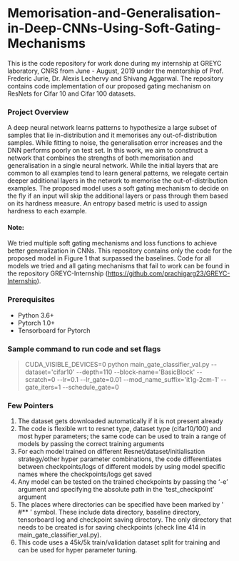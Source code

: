 # Memorisation-and-Generalisation-in-Deep-CNNs-Using-Soft-Gating-Mechanisms

This is the code repository for work done during my internship at GREYC laboratory, CNRS from June - August, 2019 under the mentorship of Prof. Frederic Jurie, Dr. Alexis Lechervy and Shivang Aggarwal. The repository contains code implementation of our proposed gating mechanism on ResNets for Cifar 10 and Cifar 100 datasets.

### Project Overview 

A deep neural network learns patterns to hypothesize a large subset of samples that lie in-distribution and it memorises any out-of-distribution samples. While fitting to noise, the generalisation error increases and the DNN performs poorly on test set. In this work, we aim to construct a network that combines the strengths of both memorisation and generalisation in a single neural network. While the initial layers that are common to all examples tend to learn general patterns, we relegate certain deeper additional layers in the network to memorise the out-of-distribution examples. The proposed model uses a soft gating mechanism to decide on the fly if an input will skip the additional layers or pass through them based on its hardness measure. An entropy based metric is used to assign hardness to each example.

#### Note: 
We tried multiple soft gating mechanisms and loss functions to achieve better generalization in CNNs. This repository contains only the code for the proposed model in Figure 1 that surpassed the baselines. Code for all models we tried and all gating mechanisms that fail to work can be found in the repository GREYC-Internship (https://github.com/prachigarg23/GREYC-Internship). 

### Prerequisites 

* Python 3.6+
* Pytorch 1.0+
* Tensorboard for Pytorch 


### Sample command to run code and set flags  

> CUDA_VISIBLE_DEVICES=0 python main_gate_classifier_val.py --dataset='cifar10' --depth=110 --block-name='BasicBlock' --scratch=0 --lr=0.1 --lr_gate=0.01 --mod_name_suffix='it1g-2cm-1' --gate_iters=1 --schedule_gate=0
  
  
### Few Pointers 

1. The dataset gets downloaded automatically if it is not present already
2. The code is flexible wrt to resnet type, dataset type (cifar10/100) and most hyper parameters; the same code can be used to train a range of models by passing the correct training arguments  
3. For each model trained on different Resnet/dataset/initialisation strategy/other hyper parameter combinations, the code differentiates between checkpoints/logs of different models by using model specific names where the checkpoints/logs get saved
4. Any model can be tested on the trained checkpoints by passing the ‘-e’ argument and specifying the absolute path in the ’test_checkpoint’ argument 
5. The places where directories can be specified have been marked by ' #** ' symbol. These include data directory, baseline directory, tensorboard log and checkpoint saving directory. The only directory that needs to be created is for saving checkpoints (check line 414 in main_gate_classifier_val.py).
6. This code uses a 45k/5k train/validation dataset split for training and can be used for hyper parameter tuning. 
